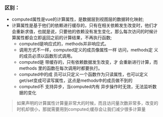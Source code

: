 ### 区别：

* computed属性是vue的计算属性，是数据层到视图层的数据转化映射;
* 计算属性是基于他们的依赖进行缓存的，只有在相关依赖发生改变时，他们才会重新求值，也就是说，只要他的依赖没有发生变化，那么每次访问的时候计算属性都会立即返回之前的计算结果，不再执行函数;
  * computed是响应式的，methods并非响应式。
  * 调用方式不一样，computed定义的成员像属性一样 访问，methods定 义的成员必须以函数形式调用。
  * computed是 带缓存的，只有依赖数据发生改变，才 会重新进行计算，而methods 里的函数在每次调用时都要执行。
  * computed中的成 员可以只定义一个函数作为只读属性，也可以定义get/set变成可读写属性，这点是methods中的成员做不到的
  * computed不 支持异步，当computed内有 异步操作时无效，无法监听数据的变化

> 如果声明的计算属性计算量非常大的时候，而且访问量次数非常多，改变的时机却很小，那就需要用到computed;缓存会让我们减少很多计算量

